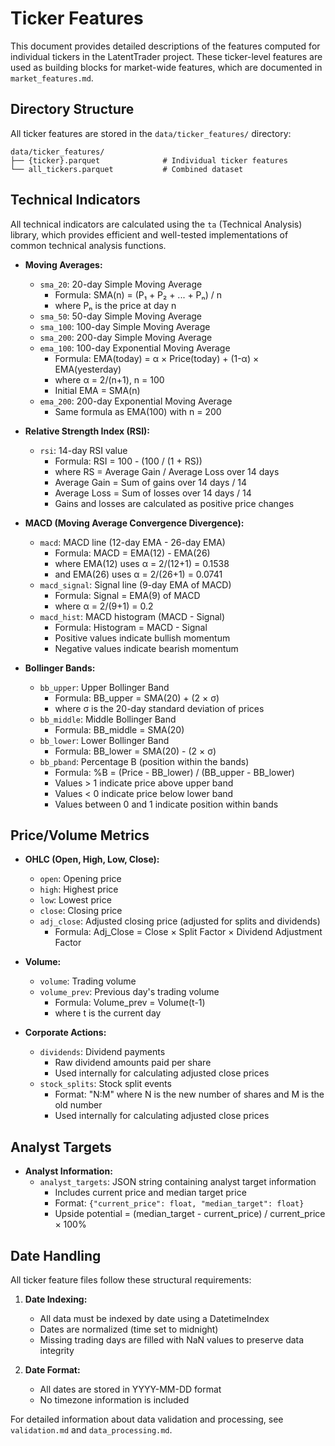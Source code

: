 # Ticker Features

This document provides detailed descriptions of the features computed for individual tickers in the LatentTrader project. These ticker-level features are used as building blocks for market-wide features, which are documented in `market_features.md`.

## Directory Structure

All ticker features are stored in the `data/ticker_features/` directory:

```
data/ticker_features/
├── {ticker}.parquet              # Individual ticker features
└── all_tickers.parquet           # Combined dataset
```

## Technical Indicators

All technical indicators are calculated using the `ta` (Technical Analysis) library, which provides efficient and well-tested implementations of common technical analysis functions.

- **Moving Averages:**
  - `sma_20`: 20-day Simple Moving Average
    - Formula: SMA(n) = (P₁ + P₂ + ... + Pₙ) / n
    - where Pₙ is the price at day n
  - `sma_50`: 50-day Simple Moving Average
  - `sma_100`: 100-day Simple Moving Average
  - `sma_200`: 200-day Simple Moving Average
  - `ema_100`: 100-day Exponential Moving Average
    - Formula: EMA(today) = α × Price(today) + (1-α) × EMA(yesterday)
    - where α = 2/(n+1), n = 100
    - Initial EMA = SMA(n)
  - `ema_200`: 200-day Exponential Moving Average
    - Same formula as EMA(100) with n = 200

- **Relative Strength Index (RSI):**
  - `rsi`: 14-day RSI value
    - Formula: RSI = 100 - (100 / (1 + RS))
    - where RS = Average Gain / Average Loss over 14 days
    - Average Gain = Sum of gains over 14 days / 14
    - Average Loss = Sum of losses over 14 days / 14
    - Gains and losses are calculated as positive price changes

- **MACD (Moving Average Convergence Divergence):**
  - `macd`: MACD line (12-day EMA - 26-day EMA)
    - Formula: MACD = EMA(12) - EMA(26)
    - where EMA(12) uses α = 2/(12+1) = 0.1538
    - and EMA(26) uses α = 2/(26+1) = 0.0741
  - `macd_signal`: Signal line (9-day EMA of MACD)
    - Formula: Signal = EMA(9) of MACD
    - where α = 2/(9+1) = 0.2
  - `macd_hist`: MACD histogram (MACD - Signal)
    - Formula: Histogram = MACD - Signal
    - Positive values indicate bullish momentum
    - Negative values indicate bearish momentum

- **Bollinger Bands:**
  - `bb_upper`: Upper Bollinger Band
    - Formula: BB_upper = SMA(20) + (2 × σ)
    - where σ is the 20-day standard deviation of prices
  - `bb_middle`: Middle Bollinger Band
    - Formula: BB_middle = SMA(20)
  - `bb_lower`: Lower Bollinger Band
    - Formula: BB_lower = SMA(20) - (2 × σ)
  - `bb_pband`: Percentage B (position within the bands)
    - Formula: %B = (Price - BB_lower) / (BB_upper - BB_lower)
    - Values > 1 indicate price above upper band
    - Values < 0 indicate price below lower band
    - Values between 0 and 1 indicate position within bands

## Price/Volume Metrics

- **OHLC (Open, High, Low, Close):**
  - `open`: Opening price
  - `high`: Highest price
  - `low`: Lowest price
  - `close`: Closing price
  - `adj_close`: Adjusted closing price (adjusted for splits and dividends)
    - Formula: Adj_Close = Close × Split Factor × Dividend Adjustment Factor

- **Volume:**
  - `volume`: Trading volume
  - `volume_prev`: Previous day's trading volume
    - Formula: Volume_prev = Volume(t-1)
    - where t is the current day

- **Corporate Actions:**
  - `dividends`: Dividend payments
    - Raw dividend amounts paid per share
    - Used internally for calculating adjusted close prices
  - `stock_splits`: Stock split events
    - Format: "N:M" where N is the new number of shares and M is the old number
    - Used internally for calculating adjusted close prices

## Analyst Targets

- **Analyst Information:**
  - `analyst_targets`: JSON string containing analyst target information
    - Includes current price and median target price
    - Format: `{"current_price": float, "median_target": float}`
    - Upside potential = (median_target - current_price) / current_price × 100%

## Date Handling

All ticker feature files follow these structural requirements:

1. **Date Indexing:**
   - All data must be indexed by date using a DatetimeIndex
   - Dates are normalized (time set to midnight)
   - Missing trading days are filled with NaN values to preserve data integrity

2. **Date Format:**
   - All dates are stored in YYYY-MM-DD format
   - No timezone information is included

For detailed information about data validation and processing, see `validation.md` and `data_processing.md`. 